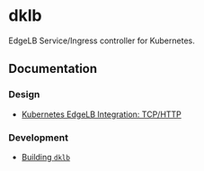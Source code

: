 # dklb

EdgeLB Service/Ingress controller for Kubernetes.

## Documentation

### Design

* [Kubernetes EdgeLB Integration: TCP/HTTP]

### Development

* [Building `dklb`]

[Kubernetes EdgeLB Integration: TCP/HTTP]: https://docs.google.com/document/d/1GJ69z7Akv92Uacek4eBli4gkzTexJovxftJmpHHKHW4/edit?ts=5be31a72#heading=h.9n3t4u3mgssh
[Building `dklb`]: ./docs/00-build.md
